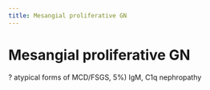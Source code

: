 ```yaml
---
title: Mesangial proliferative GN
---
```


# Mesangial proliferative GN

? atypical forms of MCD/FSGS, 5%) IgM, C1q nephropathy
